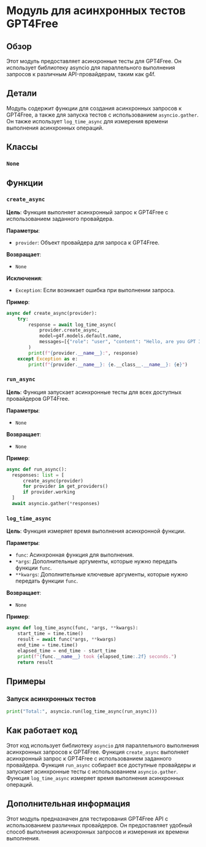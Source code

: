 # Модуль для асинхронных тестов GPT4Free

## Обзор

Этот модуль предоставляет асинхронные тесты для GPT4Free. Он использует библиотеку asyncio для параллельного выполнения запросов к различным API-провайдерам, таким как g4f.

## Детали

Модуль содержит функции для создания асинхронных запросов к GPT4Free, а также для запуска тестов с использованием `asyncio.gather`. Он также использует `log_time_async` для измерения времени выполнения асинхронных операций.

## Классы

###  `None`

## Функции

### `create_async`

**Цель**: Функция выполняет асинхронный запрос к GPT4Free с использованием заданного провайдера.

**Параметры**:

- `provider`: Объект провайдера для запроса к GPT4Free.

**Возвращает**:

- `None`

**Исключения**:

- `Exception`: Если возникает ошибка при выполнении запроса.

**Пример**:

```python
async def create_async(provider):
    try:
        response = await log_time_async(
            provider.create_async,
            model=g4f.models.default.name,
            messages=[{"role": "user", "content": "Hello, are you GPT 3.5?"}]
        )
        print(f"{provider.__name__}:", response)
    except Exception as e:
        print(f"{provider.__name__}: {e.__class__.__name__}: {e}")
```


### `run_async`

**Цель**: Функция запускает асинхронные тесты для всех доступных провайдеров GPT4Free.

**Параметры**:

- `None`

**Возвращает**:

- `None`

**Пример**:

```python
async def run_async():
  responses: list = [
      create_async(provider)
      for provider in get_providers()
      if provider.working
  ]
  await asyncio.gather(*responses)
```

### `log_time_async`

**Цель**: Функция измеряет время выполнения асинхронной функции.

**Параметры**:

- `func`: Асинхронная функция для выполнения.
- `*args`: Дополнительные аргументы, которые нужно передать функции `func`.
- `**kwargs`: Дополнительные ключевые аргументы, которые нужно передать функции `func`.

**Возвращает**:

- `None`

**Пример**:

```python
async def log_time_async(func, *args, **kwargs):
    start_time = time.time()
    result = await func(*args, **kwargs)
    end_time = time.time()
    elapsed_time = end_time - start_time
    print(f"{func.__name__} took {elapsed_time:.2f} seconds.")
    return result
```

## Примеры

###  Запуск асинхронных тестов

```python
print("Total:", asyncio.run(log_time_async(run_async)))
```

## Как работает код

Этот код использует библиотеку `asyncio` для параллельного выполнения асинхронных запросов к GPT4Free. Функция `create_async` выполняет асинхронный запрос к GPT4Free с использованием заданного провайдера. Функция `run_async` собирает все доступные провайдеры и запускает асинхронные тесты с использованием `asyncio.gather`. Функция `log_time_async` измеряет время выполнения асинхронных операций.

## Дополнительная информация

Этот модуль предназначен для тестирования GPT4Free API с использованием различных провайдеров. Он предоставляет удобный способ выполнения асинхронных запросов и измерения их времени выполнения.